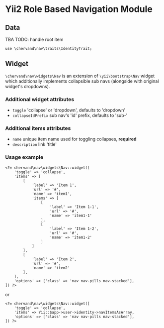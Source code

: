 # Yii2 Role Based Navigation Module

## Data

TBA
TODO: handle root item

```
use \chervand\nav\traits\IdentityTrait;
```

## Widget

`\chervand\nav\widgets\Nav` is an extension of `\yii\bootstrap\Nav` widget
which additionally implements collapsible sub navs (alongside with original
widget's dropdowns).

### Additional widget attributes
- `toggle` 'collapse' or 'dropdown', defaults to 'dropdown'
- `collapseIdPrefix` sub nav's 'id' prefix, defaults to 'sub-'

### Additional items attributes
- `name` unique item name used for toggling collapses, **required**
- `description` link 'title'


### Usage example

```
<?= chervand\nav\widgets\Nav::widget([
    'toggle' => 'collapse',
    'items' => [
        [
            'label' => 'Item 1',
            'url' => '#',
            'name' => 'item1',
            'items' => [
                [
                    'label' => 'Item 1-1',
                    'url' => '#',
                    'name' => 'item1-1'
                ],
                [
                    'label' => 'Item 1-2',
                    'url' => '#',
                    'name' => 'item1-2'
                ]
            ]
        ],
        [
            'label' => 'Item 2',
            'url' => '#',
            'name' => 'item2'
        ],
    ],
    'options' => ['class' => 'nav nav-pills nav-stacked'],
]) ?>
```

or

```
<?= chervand\nav\widgets\Nav::widget([
    'toggle' => 'collapse',
    'items' => Yii::$app->user->identity->navItemsAsArray,
    'options' => ['class' => 'nav nav-pills nav-stacked'],
]) ?>
```